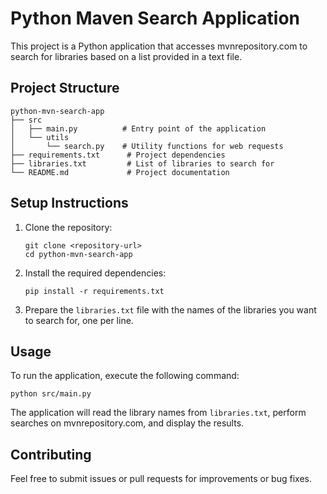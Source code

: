 # Python Maven Search Application

This project is a Python application that accesses mvnrepository.com to search for libraries based on a list provided in a text file.

## Project Structure

```
python-mvn-search-app
├── src
│   ├── main.py          # Entry point of the application
│   └── utils
│       └── search.py    # Utility functions for web requests
├── requirements.txt      # Project dependencies
├── libraries.txt         # List of libraries to search for
└── README.md             # Project documentation
```

## Setup Instructions

1. Clone the repository:
   ```
   git clone <repository-url>
   cd python-mvn-search-app
   ```

2. Install the required dependencies:
   ```
   pip install -r requirements.txt
   ```

3. Prepare the `libraries.txt` file with the names of the libraries you want to search for, one per line.

## Usage

To run the application, execute the following command:
```
python src/main.py
```

The application will read the library names from `libraries.txt`, perform searches on mvnrepository.com, and display the results.

## Contributing

Feel free to submit issues or pull requests for improvements or bug fixes.